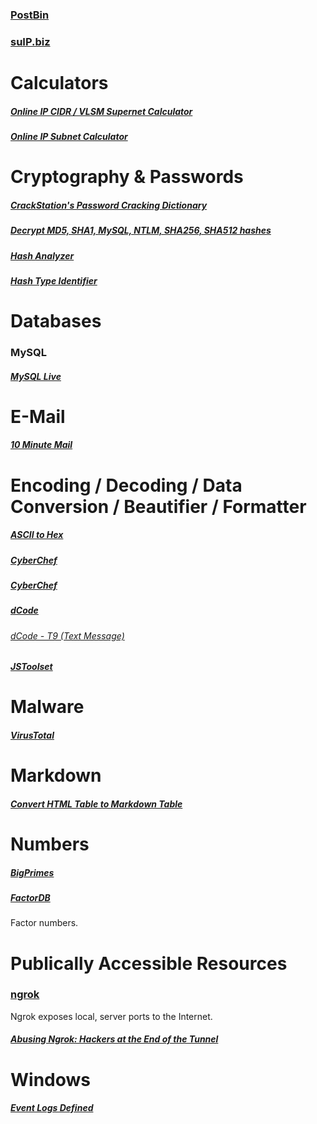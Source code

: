 ### [PostBin](https://postb.in/)

### [suIP.biz](https://suip.biz/)

# Calculators
##### [Online IP CIDR / VLSM Supernet Calculator](https://www.subnet-calculator.com/cidr.php)
##### [Online IP Subnet Calculator](https://www.subnet-calculator.com/)

# Cryptography & Passwords
##### [CrackStation's Password Cracking Dictionary](https://crackstation.net/crackstation-wordlist-password-cracking-dictionary.htm)

##### [Decrypt MD5, SHA1, MySQL, NTLM, SHA256, SHA512 hashes](https://hashes.com/en/decrypt/hash)

##### [Hash Analyzer](https://www.tunnelsup.com/hash-analyzer/)

##### [Hash Type Identifier](https://hashes.com/en/tools/hash_identifier)

# Databases
### MySQL
##### [MySQL Live](https://www.mysqltutorial.org/tryit/)

# E-Mail
##### [10 Minute Mail](https://10minutemail.com/)

# Encoding / Decoding / Data Conversion / Beautifier / Formatter
##### [ASCII to Hex](https://www.asciitohex.com/)

##### [CyberChef](https://cyberchef.org/)
##### [CyberChef](https://gchq.github.io/CyberChef/)

##### [dCode](https://www.dcode.fr/en)
###### [dCode - T9 (Text Message)](https://www.dcode.fr/t9-cipher)

##### [JSToolset](https://www.jstoolset.com/)

# Malware
##### [VirusTotal](https://www.virustotal.com/gui/home/upload)

# Markdown
##### [Convert HTML Table to Markdown Table](https://tableconvert.com/html-to-markdown)

# Numbers
##### [BigPrimes](https://www.bigprimes.net/)
##### [FactorDB](http://factordb.com/index.php)
Factor numbers.

# Publically Accessible Resources
### [ngrok](https://ngrok.com)
Ngrok exposes local, server ports to the Internet.
##### [Abusing Ngrok: Hackers at the End of the Tunnel](https://www.huntress.com/blog/abusing-ngrok-hackers-at-the-end-of-the-tunnel)

# Windows
##### [Event Logs Defined](https://www.myeventlog.com/)
